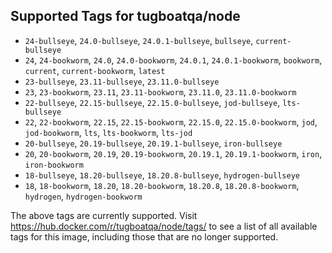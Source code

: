 ## Supported Tags for tugboatqa/node

* `24-bullseye`, `24.0-bullseye`, `24.0.1-bullseye`, `bullseye`, `current-bullseye`
* `24`, `24-bookworm`, `24.0`, `24.0-bookworm`, `24.0.1`, `24.0.1-bookworm`, `bookworm`, `current`, `current-bookworm`, `latest`
* `23-bullseye`, `23.11-bullseye`, `23.11.0-bullseye`
* `23`, `23-bookworm`, `23.11`, `23.11-bookworm`, `23.11.0`, `23.11.0-bookworm`
* `22-bullseye`, `22.15-bullseye`, `22.15.0-bullseye`, `jod-bullseye`, `lts-bullseye`
* `22`, `22-bookworm`, `22.15`, `22.15-bookworm`, `22.15.0`, `22.15.0-bookworm`, `jod`, `jod-bookworm`, `lts`, `lts-bookworm`, `lts-jod`
* `20-bullseye`, `20.19-bullseye`, `20.19.1-bullseye`, `iron-bullseye`
* `20`, `20-bookworm`, `20.19`, `20.19-bookworm`, `20.19.1`, `20.19.1-bookworm`, `iron`, `iron-bookworm`
* `18-bullseye`, `18.20-bullseye`, `18.20.8-bullseye`, `hydrogen-bullseye`
* `18`, `18-bookworm`, `18.20`, `18.20-bookworm`, `18.20.8`, `18.20.8-bookworm`, `hydrogen`, `hydrogen-bookworm`

The above tags are currently supported. Visit https://hub.docker.com/r/tugboatqa/node/tags/ to see a list of all available tags for this image, including those that are no longer supported.
